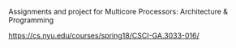 Assignments and project for Multicore Processors: Architecture & Programming

https://cs.nyu.edu/courses/spring18/CSCI-GA.3033-016/


